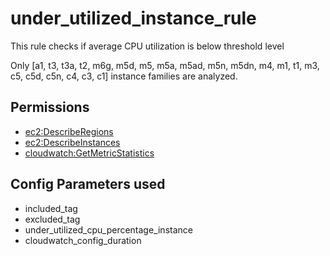 # under\_utilized\_instance\_rule

This rule checks if average CPU utilization is below threshold level 

Only \[a1, t3, t3a, t2, m6g, m5d, m5, m5a, m5ad, m5n, m5dn, m4, m1, t1, m3, c5, c5d, c5n, c4, c3, c1\] instance families are analyzed.

## Permissions

* [ec2:DescribeRegions](https://docs.aws.amazon.com/AWSEC2/latest/APIReference/API_DescribeRegions.html)
* [ec2:DescribeInstances](https://docs.aws.amazon.com/AWSEC2/latest/APIReference/API_DescribeInstances.html)
* [cloudwatch:GetMetricStatistics](https://docs.aws.amazon.com/AmazonCloudWatch/latest/APIReference/API_GetMetricStatistics.html)

## Config Parameters used

* included\_tag
* excluded\_tag
* under\_utilized\_cpu\_percentage\_instance
* cloudwatch\_config\_duration




